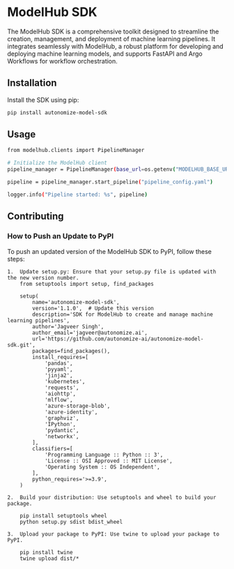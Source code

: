 # ModelHub SDK

The ModelHub SDK is a comprehensive toolkit designed to streamline the creation, management, and deployment of machine learning pipelines. It integrates seamlessly with ModelHub, a robust platform for developing and deploying machine learning models, and supports FastAPI and Argo Workflows for workflow orchestration.

## Installation

Install the SDK using pip:

```sh
pip install autonomize-model-sdk
```

## Usage
```sh
from modelhub.clients import PipelineManager

# Initialize the ModelHub client
pipeline_manager = PipelineManager(base_url=os.getenv("MODELHUB_BASE_URL"))

pipeline = pipeline_manager.start_pipeline("pipeline_config.yaml")

logger.info("Pipeline started: %s", pipeline)
```

## Contributing

### How to Push an Update to PyPI

To push an updated version of the ModelHub SDK to PyPI, follow these steps:

	1.	Update setup.py: Ensure that your setup.py file is updated with the new version number.
        from setuptools import setup, find_packages

        setup(
            name='autonomize-model-sdk',
            version='1.1.0',  # Update this version
            description='SDK for ModelHub to create and manage machine learning pipelines',
            author='Jagveer Singh',
            author_email='jagveer@autonomize.ai',
            url='https://github.com/autonomize-ai/autonomize-model-sdk.git',
            packages=find_packages(),
            install_requires=[
                'pandas',
                'pyyaml',
                'jinja2',
                'kubernetes',
                'requests',
                'aiohttp',
                'mlflow',
                'azure-storage-blob',
                'azure-identity',
                'graphviz',
                'IPython',
                'pydantic',
                'networkx',
            ],
            classifiers=[
                'Programming Language :: Python :: 3',
                'License :: OSI Approved :: MIT License',
                'Operating System :: OS Independent',
            ],
            python_requires='>=3.9',
        )

    2.	Build your distribution: Use setuptools and wheel to build your package.
        
        pip install setuptools wheel
        python setup.py sdist bdist_wheel
    
    3.	Upload your package to PyPI: Use twine to upload your package to PyPI.

        pip install twine
        twine upload dist/*


